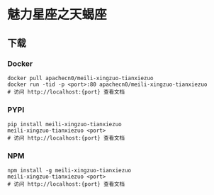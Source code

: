 # 魅力星座之天蝎座

## 下载

### Docker

```
docker pull apachecn0/meili-xingzuo-tianxiezuo
docker run -tid -p <port>:80 apachecn0/meili-xingzuo-tianxiezuo
# 访问 http://localhost:{port} 查看文档
```

### PYPI

```
pip install meili-xingzuo-tianxiezuo
meili-xingzuo-tianxiezuo <port>
# 访问 http://localhost:{port} 查看文档
```

### NPM

```
npm install -g meili-xingzuo-tianxiezuo
meili-xingzuo-tianxiezuo <port>
# 访问 http://localhost:{port} 查看文档
```